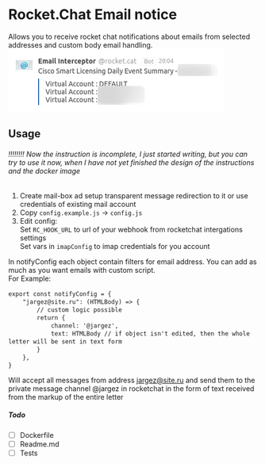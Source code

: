 # Rocket.Chat Email notice
Allows you to receive rocket chat notifications about emails from selected addresses and custom body email handling.\
![Cisco Smart Licensing Daily Event Summary example](img/message.png)
## Usage
###### !!!!!!!! Now the instruction is incomplete, I just started writing, but you can try to use it now, when I have not yet finished the design of the instructions and the docker image
1) Create mail-box ad setup transparent message redirection to it
or
use credentials of existing mail account
2) Copy `config.example.js` -> `config.js`
3) Edit config:\
Set `RC_HOOK_URL` to url of your webhook from rocketchat intergations settings\
Set vars in `imapConfig` to imap credentials for you account

In notifyConfig each object contain filters for email address. You can add as much as you want emails with custom script.\
For Example:
```
export const notifyConfig = {
    "jargez@site.ru": (HTMLBody) => {
        // custom logic possible
        return {
            channel: '@jargez',
            text: HTMLBody // if object isn't edited, then the whole letter will be sent in text form
        }
    },
}
```
Will accept all messages from address jargez@site.ru and send them to the private message channel @jargez in rocketchat in the form of text received from the markup of the entire letter




##### Todo
- [ ] Dockerfile
- [ ] Readme.md
- [ ] Tests
